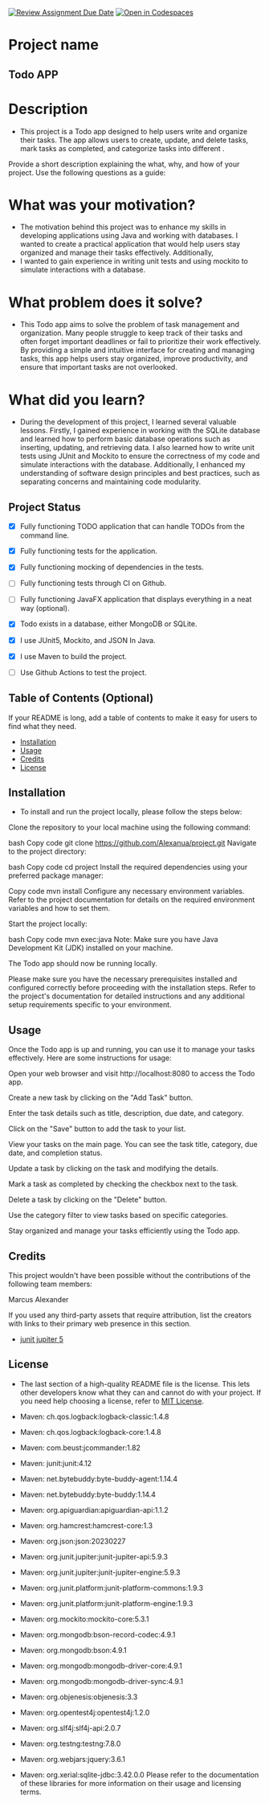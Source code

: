 [![Review Assignment Due Date](https://classroom.github.com/assets/deadline-readme-button-24ddc0f5d75046c5622901739e7c5dd533143b0c8e959d652212380cedb1ea36.svg)](https://classroom.github.com/a/MYVtI0hB)
[![Open in Codespaces](https://classroom.github.com/assets/launch-codespace-7f7980b617ed060a017424585567c406b6ee15c891e84e1186181d67ecf80aa0.svg)](https://classroom.github.com/open-in-codespaces?assignment_repo_id=11369389)
# Project name
## Todo APP

# Description
- This project is a Todo app designed to help users write and organize their tasks. The app allows users to create, update,
and delete tasks, mark tasks as completed, and categorize tasks into different .

Provide a short description explaining the what, why, and how of your project. Use the following questions as a guide:

# What was your motivation?
- The motivation behind this project was to enhance my skills in developing applications using Java and working with databases. I wanted to create a practical application that would help users stay organized and manage their tasks effectively. Additionally, 
- I wanted to gain experience in writing unit tests and using mockito to simulate interactions with a database.

# What problem does it solve?
- This Todo app aims to solve the problem of task management and organization. 
Many people struggle to keep track of their tasks and often forget important deadlines or fail to prioritize their work effectively. By providing a simple and intuitive interface for creating and managing tasks, 
this app helps users stay organized, improve productivity, and ensure that important tasks are not overlooked.

# What did you learn?
- During the development of this project, I learned several 
valuable lessons. Firstly, I gained experience in working with the SQLite database and 
learned how to perform basic database operations such as inserting, updating, and retrieving data. 
I also learned how to write unit tests using JUnit and Mockito to ensure the correctness of my code and simulate interactions with the database. Additionally, I enhanced my understanding of software design principles and best practices, such as separating concerns and maintaining code modularity.


## Project Status
- [x] Fully functioning TODO application that can handle TODOs from the command line.
- [x] Fully functioning tests for the application.
- [x] Fully functioning mocking of dependencies in the tests.
- [ ] Fully functioning tests through CI on Github.
- [ ] Fully functioning JavaFX application that displays everything in a neat way (optional).
- [x] Todo exists in a database, either MongoDB or SQLite.
- [x] I use JUnit5, Mockito, and JSON In Java.
- [x] I use Maven to build the project.
- [ ] Use Github Actions to test the project.





## Table of Contents (Optional)

If your README is long, add a table of contents to make it easy for users to find what they need.

- [Installation](#installation)
- [Usage](#usage)
- [Credits](#credits)
- [License](#license)

## Installation

- To install and run the project locally, please follow the steps below:

Clone the repository to your local machine using the following command:

bash
Copy code
git clone https://github.com/Alexanua/project.git
Navigate to the project directory:

bash
Copy code
cd project
Install the required dependencies using your preferred package manager:

Copy code
mvn install
Configure any necessary environment variables. Refer to the project documentation for details on the required environment variables and how to set them.

Start the project locally:

bash
Copy code
mvn exec:java
Note: Make sure you have Java Development Kit (JDK) installed on your machine.

The Todo app should now be running locally. 

Please make sure you have the necessary prerequisites installed and configured correctly
before proceeding with the installation steps. Refer to the project's documentation for
detailed instructions and any additional setup requirements specific to your environment.



## Usage

Once the Todo app is up and running, you can use it to manage your tasks effectively. Here are some instructions for usage:

Open your web browser and visit http://localhost:8080 to access the Todo app.

Create a new task by clicking on the "Add Task" button.

Enter the task details such as title, description, due date, and category.

Click on the "Save" button to add the task to your list.

View your tasks on the main page. You can see the task title, category, due date, and completion status.

Update a task by clicking on the task and modifying the details.

Mark a task as completed by checking the checkbox next to the task.

Delete a task by clicking on the "Delete" button.

Use the category filter to view tasks based on specific categories.

Stay organized and manage your tasks efficiently using the Todo app.
## Credits

This project wouldn't have been possible without the contributions of the following team members:

Marcus 
Alexander




If you used any third-party assets that require attribution, list the creators with links to their primary web presence in this section.
* [junit jupiter 5](https://mvnrepository.com/artifact/org.junit.jupiter/junit-jupiter/5.7.0)



## License

- The last section of a high-quality README file is the license. This lets other developers know what they can and cannot do with your project. If you need help choosing a license, refer to [MIT License](https://choosealicense.com/licenses/mit/).

- Maven: ch.qos.logback:logback-classic:1.4.8
- Maven: ch.qos.logback:logback-core:1.4.8
- Maven: com.beust:jcommander:1.82
- Maven: junit:junit:4.12
- Maven: net.bytebuddy:byte-buddy-agent:1.14.4
- Maven: net.bytebuddy:byte-buddy:1.14.4
- Maven: org.apiguardian:apiguardian-api:1.1.2
- Maven: org.hamcrest:hamcrest-core:1.3
- Maven: org.json:json:20230227
- Maven: org.junit.jupiter:junit-jupiter-api:5.9.3
- Maven: org.junit.jupiter:junit-jupiter-engine:5.9.3
- Maven: org.junit.platform:junit-platform-commons:1.9.3
- Maven: org.junit.platform:junit-platform-engine:1.9.3
- Maven: org.mockito:mockito-core:5.3.1
- Maven: org.mongodb:bson-record-codec:4.9.1
- Maven: org.mongodb:bson:4.9.1
- Maven: org.mongodb:mongodb-driver-core:4.9.1
- Maven: org.mongodb:mongodb-driver-sync:4.9.1
- Maven: org.objenesis:objenesis:3.3
- Maven: org.opentest4j:opentest4j:1.2.0
- Maven: org.slf4j:slf4j-api:2.0.7
- Maven: org.testng:testng:7.8.0
- Maven: org.webjars:jquery:3.6.1
- Maven: org.xerial:sqlite-jdbc:3.42.0.0
  Please refer to the documentation of these libraries for more information on their usage and licensing terms.
